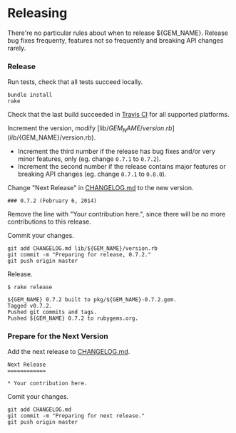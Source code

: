 # Releasing

There're no particular rules about when to release ${GEM_NAME}. Release bug fixes frequenty, features not so frequently and breaking API changes rarely.

### Release

Run tests, check that all tests succeed locally.

```
bundle install
rake
```

Check that the last build succeeded in [Travis CI](https://travis-ci.org/${USER_NAME}/${GEM_NAME}) for all supported platforms.

Increment the version, modify [lib/${GEM_NAME}/version.rb](lib/${GEM_NAME}/version.rb).

*  Increment the third number if the release has bug fixes and/or very minor features, only (eg. change `0.7.1` to `0.7.2`).
*  Increment the second number if the release contains major features or breaking API changes (eg. change `0.7.1` to `0.8.0`).

Change "Next Release" in [CHANGELOG.md](CHANGELOG.md) to the new version.

```
### 0.7.2 (February 6, 2014)
```

Remove the line with "Your contribution here.", since there will be no more contributions to this release.

Commit your changes.

```
git add CHANGELOG.md lib/${GEM_NAME}/version.rb
git commit -m "Preparing for release, 0.7.2."
git push origin master
```

Release.

```
$ rake release

${GEM_NAME} 0.7.2 built to pkg/${GEM_NAME}-0.7.2.gem.
Tagged v0.7.2.
Pushed git commits and tags.
Pushed ${GEM_NAME} 0.7.2 to rubygems.org.
```

### Prepare for the Next Version

Add the next release to [CHANGELOG.md](CHANGELOG.md).

```
Next Release
============

* Your contribution here.
```

Comit your changes.

```
git add CHANGELOG.md
git commit -m "Preparing for next release."
git push origin master
```
